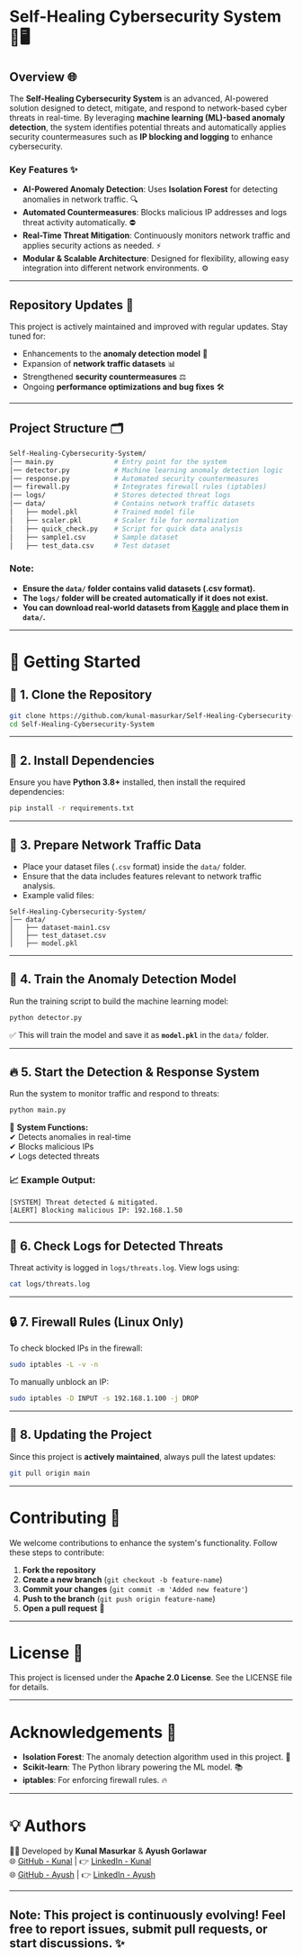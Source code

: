 # Self-Healing Cybersecurity System 🏰️🖥️

## Overview 🌐
The **Self-Healing Cybersecurity System** is an advanced, AI-powered solution designed to detect, mitigate, and respond to network-based cyber threats in real-time. By leveraging **machine learning (ML)-based anomaly detection**, the system identifies potential threats and automatically applies security countermeasures such as **IP blocking and logging** to enhance cybersecurity.

### Key Features ✨
- **AI-Powered Anomaly Detection**: Uses **Isolation Forest** for detecting anomalies in network traffic. 🔍
- **Automated Countermeasures**: Blocks malicious IP addresses and logs threat activity automatically. ⛔️
- **Real-Time Threat Mitigation**: Continuously monitors network traffic and applies security actions as needed. ⚡
- **Modular & Scalable Architecture**: Designed for flexibility, allowing easy integration into different network environments. ⚙️

---

## Repository Updates 🔄
This project is actively maintained and improved with regular updates. Stay tuned for:
- Enhancements to the **anomaly detection model** 🧠
- Expansion of **network traffic datasets** 📊
- Strengthened **security countermeasures** ⚖️
- Ongoing **performance optimizations and bug fixes** 🛠️

---

## Project Structure 🗂️

```bash  
Self-Healing-Cybersecurity-System/
│── main.py               # Entry point for the system
│── detector.py           # Machine learning anomaly detection logic
│── response.py           # Automated security countermeasures
│── firewall.py           # Integrates firewall rules (iptables)
│── logs/                 # Stores detected threat logs
│── data/                 # Contains network traffic datasets
│   ├── model.pkl         # Trained model file
│   ├── scaler.pkl        # Scaler file for normalization
│   ├── quick_check.py    # Script for quick data analysis
│   ├── sample1.csv       # Sample dataset
│   ├── test_data.csv     # Test dataset
```

### Note:
- **Ensure the `data/` folder contains valid datasets (.csv format).**
- **The `logs/` folder will be created automatically if it does not exist.**
- **You can download real-world datasets from [Kaggle](https://www.kaggle.com/) and place them in `data/`.**

---

# 🚀 Getting Started

## 💽 1. Clone the Repository  
```bash
git clone https://github.com/kunal-masurkar/Self-Healing-Cybersecurity-System.git
cd Self-Healing-Cybersecurity-System
```

---

## 📂 2. Install Dependencies  
Ensure you have **Python 3.8+** installed, then install the required dependencies:
```bash
pip install -r requirements.txt
```

---

## 📁 3. Prepare Network Traffic Data  
- Place your dataset files (`.csv` format) inside the `data/` folder.  
- Ensure that the data includes features relevant to network traffic analysis.  
- Example valid files:

```
Self-Healing-Cybersecurity-System/
│── data/
│   ├── dataset-main1.csv
│   ├── test_dataset.csv
│   ├── model.pkl
```

---

## 🎯 4. Train the Anomaly Detection Model  
Run the training script to build the machine learning model:
```bash
python detector.py
```
✅ This will train the model and save it as **`model.pkl`** in the `data/` folder.

---

## 🔥 5. Start the Detection & Response System  
Run the system to monitor traffic and respond to threats:
```bash
python main.py
```
📌 **System Functions:**  
✔ Detects anomalies in real-time  
✔ Blocks malicious IPs  
✔ Logs detected threats  

### 📈 Example Output:  
```
[SYSTEM] Threat detected & mitigated.
[ALERT] Blocking malicious IP: 192.168.1.50
```

---

## 📑 6. Check Logs for Detected Threats  
Threat activity is logged in `logs/threats.log`. View logs using:
```bash
cat logs/threats.log
```

---

## 🔒 7. Firewall Rules (Linux Only)  
To check blocked IPs in the firewall:
```bash
sudo iptables -L -v -n
```
To manually unblock an IP:
```bash
sudo iptables -D INPUT -s 192.168.1.100 -j DROP
```

---

## 🔄 8. Updating the Project  
Since this project is **actively maintained**, always pull the latest updates:
```bash
git pull origin main
```

---



# Contributing 🤝

We welcome contributions to enhance the system's functionality. Follow these steps to contribute:

1. **Fork the repository** 
2. **Create a new branch** (`git checkout -b feature-name`) 
3. **Commit your changes** (`git commit -m 'Added new feature'`) 
4. **Push to the branch** (`git push origin feature-name`) 
5. **Open a pull request** 📩

---

# License 📜
This project is licensed under the **Apache 2.0 License**. See the LICENSE file for details.

---

# Acknowledgements 🙏
- **Isolation Forest**: The anomaly detection algorithm used in this project. 🧠
- **Scikit-learn**: The Python library powering the ML model. 📚
- **iptables**: For enforcing firewall rules. 🔥

---

# 💡 Authors
👨‍💻 Developed by **Kunal Masurkar** & **Ayush Gorlawar**  
🌐 [GitHub - Kunal](https://github.com/kunal-masurkar) | 👉 [LinkedIn - Kunal](https://linkedin.com/in/kunal-masurkar-8494a123a)  
🌐 [GitHub - Ayush](https://github.com/AyushGorlawar) | 👉 [LinkedIn - Ayush](https://www.linkedin.com/in/ayush-gorlawar)  

---

## Note: This project is continuously evolving! Feel free to **report issues, submit pull requests, or start discussions**. ✨

